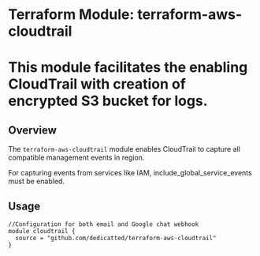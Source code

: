 # Terraform Module: terraform-aws-cloudtrail
# This module facilitates the enabling CloudTrail with creation of encrypted S3 bucket for logs.

## Overview
The `terraform-aws-cloudtrail` module enables CloudTrail to capture all compatible management events in region. 

For capturing events from services like IAM, include_global_service_events must be enabled.

## Usage
```hcl
//Configuration for both email and Google chat webhook
module cloudtrail {
  source = "github.com/dedicatted/terraform-aws-cloudtrail"
}
```